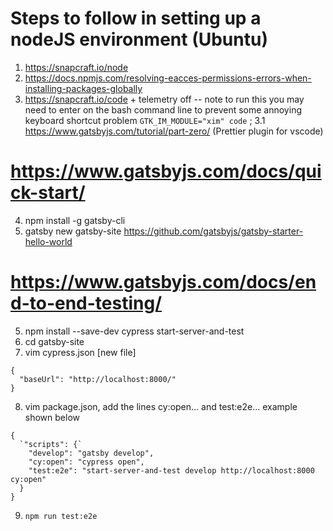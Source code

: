 # Steps to follow in setting up a nodeJS environment (Ubuntu)
1. https://snapcraft.io/node
2. https://docs.npmjs.com/resolving-eacces-permissions-errors-when-installing-packages-globally
3. https://snapcraft.io/code + telemetry off
 -- note to run this you may need to enter on the bash command line to prevent some annoying keyboard shortcut problem
`GTK_IM_MODULE="xim" code` ;
3.1 https://www.gatsbyjs.com/tutorial/part-zero/ (Prettier plugin for vscode)

# <https://www.gatsbyjs.com/docs/quick-start/>  
4. npm install -g gatsby-cli
5. gatsby new gatsby-site https://github.com/gatsbyjs/gatsby-starter-hello-world


# <https://www.gatsbyjs.com/docs/end-to-end-testing/>

5. npm install --save-dev cypress start-server-and-test
6. cd gatsby-site
7. vim cypress.json  [new file]
```
{
  "baseUrl": "http://localhost:8000/"
}
```

8. vim package.json, add the lines cy:open... and test:e2e... example shown below
```
{
  `"scripts": {`
    "develop": "gatsby develop",
    "cy:open": "cypress open",
    "test:e2e": "start-server-and-test develop http://localhost:8000 cy:open"
  }
}
```

9. `npm run test:e2e`
